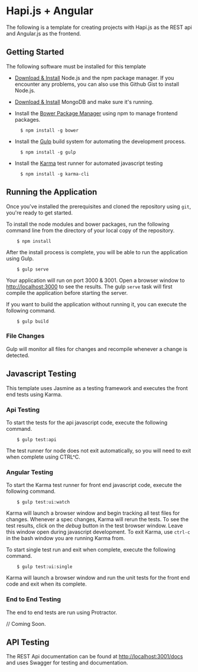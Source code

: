 # Hapi.js + Angular

The following is a template for creating projects with Hapi.js as the REST api and Angular.js as the frontend.

## Getting Started

The following software must be installed for this template

- [Download & Install](http://www.nodejs.org/download) Node.js and the npm package manager. If you encounter any problems, you can also use this Github Gist to install Node.js.

- [Download & Install](http://www.mongodb.org/downloads) MongoDB and make sure it's running.

- Install the [Bower Package Manager](http://bower.io/) using npm to manage frontend packages.

		$ npm install -g bower

- Install the [Gulp](http://gulpjs.com/) build system for automating the development process.

		$ npm install -g gulp

- Install the [Karma](http://karma-runner.github.io/0.13/index.html) test runner for automated javascript testing

		$ npm install -g karma-cli

##  Running the Application

Once you've installed the prerequisites and cloned the repository using `git`, you're ready to get started.

To install the node modules and bower packages, run the following command line from the directory of your local copy of the repository.

		$ npm install

After the install process is complete, you will be able to run the application using Gulp.

		$ gulp serve

Your application will run on port 3000 & 3001. Open a browser window to [http://localhost:3000](http://localhost:3000) to see the results. The gulp `serve` task will first compile the application before starting the server.

If you want to build the application without running it, you can execute the following command.

		$ gulp build

### File Changes

Gulp will monitor all files for changes and recompile whenever a change is detected.

## Javascript Testing

This template uses Jasmine as a testing framework and executes the front end tests using Karma.

### Api Testing

To start the tests for the api javascript code, execute the following command.

		$ gulp test:api

The test runner for node does not exit automatically, so you will need to exit when complete using CTRL^C.

### Angular Testing

To start the Karma test runner for front end javascript code, execute the following command.

		$ gulp test:ui:watch

Karma will launch a browser window and begin tracking all test files for changes. Whenever a spec changes, Karma will rerun the tests. To see the test results, click on the *debug* button in the test browser window. Leave this window open during javascript development. To exit Karma, use `ctrl-c` in the bash window you are running Karma from.

To start single test run and exit when complete, execute the following command.

		$ gulp test:ui:single

Karma will launch a browser window and run the unit tests for the front end code and exit when its complete.

### End to End Testing

The end to end tests are run using Protractor.

// Coming Soon.

## API Testing

The REST Api documentation can be found at [http://localhost:3001/docs](http://localhost:3001/docs) and uses Swagger for testing and documentation.